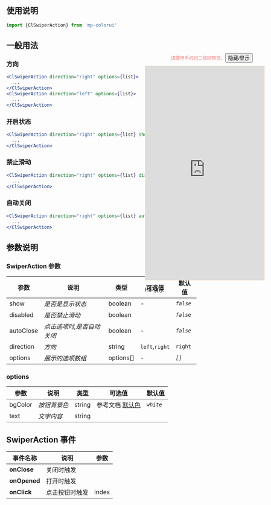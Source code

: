 ## 使用说明

```jsx
import {ClSwiperAction} from 'mp-colorui'
```

## 一般用法

### 方向

```jsx
<ClSwiperAction direction="right" options={list}>
  ...
</ClSwiperAction>
<ClSwiperAction direction="left" options={list}>
  ...
</ClSwiperAction>
```

### 开启状态

```jsx
<ClSwiperAction direction="right" options={list} show>
  ...
</ClSwiperAction>
```

### 禁止滑动

```jsx
<ClSwiperAction direction="right" options={list} disabled>
  ...
</ClSwiperAction>
```

### 自动关闭

```jsx
<ClSwiperAction direction="right" options={list} autoClose>
  ...
</ClSwiperAction>
```

## 参数说明

### SwiperAction 参数

| 参数      | 说明                      | 类型      | 可选值         | 默认值    |
| --------- | ------------------------- | --------- | -------------- | --------- |
| show      | *是否是显示状态*          | boolean   | -              | *`false`* |
| disabled  | *是否禁止滑动*            | boolean   |                | *`false`* |
| autoClose | *点击选项时,是否自动关闭* | boolean   | -              | *`false`* |
| direction | *方向*                    | string    | `left`,`right` | `right`   |
| options   | *展示的选项数组*          | options[] | -              | *`[]`*    |

### options

| 参数    | 说明         | 类型   | 可选值                         | 默认值    |
| ------- | ------------ | ------ | ------------------------------ | --------- |
| bgColor | *按钮背景色* | string | 参考文档 [默认色](/home/color) | *`white`* |
| text    | *文字内容*   | string |                                |           |

## SwiperAction 事件

| 事件名称     | 说明           | 参数  |
| ------------ | -------------- | ----- |
| **onClose**  | 关闭时触发     |       |
| **onOpened** | 打开时触发     |       |
| **onClick**  | 点击按钮时触发 | index |



<div style="position: fixed; right:10px; top: 5%">
<div style="width: 355px; display: flex; flex-wrap: wrap; justify-content: center; align-items: center; font-size: 12px; color: lightcoral"><p>请使用手机扫二维码预览。</p>
	<button id='showDemo'> 隐藏/显示 </button></div>
<iframe id='iframe' style="border: 1px solid antiquewhite" src="https://yinliangdream.github.io/mp-colorui-h5-demo/#/pages/components/swiperAction/index" height="568" width="316"></iframe>
<div>
		<p>H5 演示</p>
		<div id='qrcode'></div>
	</div>
</div>

<script>
	new Vue({
		el: '#main',
		mounted() {
			setTimeout(() => {
				const id = document.getElementById("qrcode");
				new QRCode(id, {
					text: "https://yinliangdream.github.io/mp-colorui-h5-demo/#/pages/components/swiperAction/index",
					width: 128,
					height: 128,
					colorDark : "#000000",
					colorLight : "#ffffff",
					correctLevel : QRCode.CorrectLevel.H
				});
				document.querySelector('#showDemo').onclick = function() {
					document.querySelector('#iframe').style.visibility = document.querySelector('#iframe').style.visibility === 'hidden' ? '' : 'hidden';
				}
			});
		}
	})
</script>